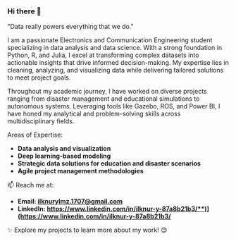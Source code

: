 ### Hi there 👋

<!--
deliprofesor/deliprofesor** is a ✨ _special_ ✨ repository because its `README.md` (this file) appears on your GitHub profile.
-->
"Data really powers everything that we do."

I am a passionate Electronics and Communication Engineering student specializing in data analysis and data science. With a strong foundation in Python, R, and Julia, I excel at transforming complex datasets into actionable insights that drive informed decision-making. My expertise lies in cleaning, analyzing, and visualizing data while delivering tailored solutions to meet project goals.

Throughout my academic journey, I have worked on diverse projects ranging from disaster management and educational simulations to autonomous systems. Leveraging tools like Gazebo, ROS, and Power BI, I have honed my analytical and problem-solving skills across multidisciplinary fields.

Areas of Expertise:

- **Data analysis and visualization**
- **Deep learning-based modeling**
- **Strategic data solutions for education and disaster scenarios**
- **Agile project management methodologies**

📫 Reach me at:

- **Email: ilknurylmz.1707@gmail.com**
- **LinkedIn: https://www.linkedin.com/in/ilknur-y-87a8b21b3/**)](https://www.linkedin.com/in/ilknur-y-87a8b21b3/**
  
✨ Explore my projects to learn more about my work! 😊





